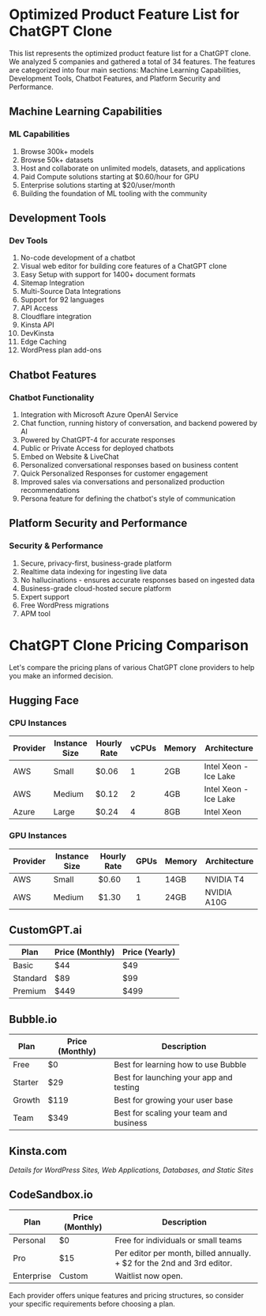 # Optimized Product Feature List for ChatGPT Clone

This list represents the optimized product feature list for a ChatGPT clone. We analyzed 5 companies and gathered a total of 34 features. The features are categorized into four main sections: Machine Learning Capabilities, Development Tools, Chatbot Features, and Platform Security and Performance.

## Machine Learning Capabilities
### ML Capabilities
1. Browse 300k+ models
2. Browse 50k+ datasets
3. Host and collaborate on unlimited models, datasets, and applications
4. Paid Compute solutions starting at $0.60/hour for GPU
5. Enterprise solutions starting at $20/user/month
6. Building the foundation of ML tooling with the community

## Development Tools
### Dev Tools
1. No-code development of a chatbot
2. Visual web editor for building core features of a ChatGPT clone
3. Easy Setup with support for 1400+ document formats
4. Sitemap Integration
5. Multi-Source Data Integrations
6. Support for 92 languages
7. API Access
8. Cloudflare integration
9. Kinsta API
10. DevKinsta
11. Edge Caching
12. WordPress plan add-ons

## Chatbot Features
### Chatbot Functionality
1. Integration with Microsoft Azure OpenAI Service
2. Chat function, running history of conversation, and backend powered by AI
3. Powered by ChatGPT-4 for accurate responses
4. Public or Private Access for deployed chatbots
5. Embed on Website & LiveChat
6. Personalized conversational responses based on business content
7. Quick Personalized Responses for customer engagement
8. Improved sales via conversations and personalized production recommendations
9. Persona feature for defining the chatbot's style of communication

## Platform Security and Performance
### Security & Performance
1. Secure, privacy-first, business-grade platform
2. Realtime data indexing for ingesting live data
3. No hallucinations - ensures accurate responses based on ingested data
4. Business-grade cloud-hosted secure platform
5. Expert support
6. Free WordPress migrations
7. APM tool

# ChatGPT Clone Pricing Comparison

Let's compare the pricing plans of various ChatGPT clone providers to help you make an informed decision.

## Hugging Face
### CPU Instances
| Provider | Instance Size | Hourly Rate | vCPUs | Memory | Architecture |
|----------|---------------|-------------|-------|--------|--------------|
| AWS      | Small         | $0.06       | 1     | 2GB    | Intel Xeon - Ice Lake |
| AWS      | Medium        | $0.12       | 2     | 4GB    | Intel Xeon - Ice Lake |
| Azure    | Large         | $0.24       | 4     | 8GB    | Intel Xeon |

### GPU Instances
| Provider | Instance Size | Hourly Rate | GPUs | Memory | Architecture |
|----------|---------------|-------------|------|--------|--------------|
| AWS      | Small         | $0.60       | 1    | 14GB   | NVIDIA T4 |
| AWS      | Medium        | $1.30       | 1    | 24GB   | NVIDIA A10G |

## CustomGPT.ai
| Plan     | Price (Monthly) | Price (Yearly) |
|----------|-----------------|----------------|
| Basic    | $44             | $49            |
| Standard | $89             | $99            |
| Premium  | $449            | $499           |

## Bubble.io
| Plan      | Price (Monthly) | Description |
|-----------|-----------------|-------------|
| Free      | $0              | Best for learning how to use Bubble |
| Starter   | $29             | Best for launching your app and testing |
| Growth    | $119            | Best for growing your user base |
| Team      | $349            | Best for scaling your team and business |

## Kinsta.com
*Details for WordPress Sites, Web Applications, Databases, and Static Sites*

## CodeSandbox.io
| Plan      | Price (Monthly) | Description |
|-----------|-----------------|-------------|
| Personal  | $0              | Free for individuals or small teams |
| Pro       | $15             | Per editor per month, billed annually. + $2 for the 2nd and 3rd editor. |
| Enterprise| Custom          | Waitlist now open. |

Each provider offers unique features and pricing structures, so consider your specific requirements before choosing a plan.
